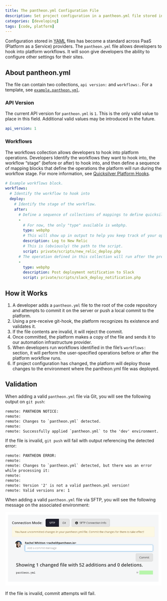```yaml
---
title: The pantheon.yml Configuration File
description: Set project configuration in a pantheon.yml file stored in the root of the Drupal or Wordpress site's code repository.  
categories: [developing]
tags: [code, platform]
---
```


Configuration stored in [YAML](https://en.wikipedia.org/wiki/YAML) files has become a standard across PaaS (Platform as a Service) providers. The `pantheon.yml` file allows developers to hook into platform workflows. It will soon give developers the ability to configure other settings for their sites.

## About pantheon.yml
The file can contain two collections, `api version:` and `workflows:`. For a template, see [`example.pantheon.yml`](https://github.com/pantheon-systems/quicksilver-examples/blob/master/example.pantheon.yml).   

### API Version
The current API version for `pantheon.yml` is `1`. This is the only valid value to place in this field. Additional valid values may be introduced in the future.
```yaml
api_version: 1
```
### Workflows
The workflows collection allows developers to hook into platform operations. Developers Identify the workflows they want to hook into, the workflow “stage” (before or after) to hook into, and then define a sequence of mapping blocks that define the operations the platform will run during the workflow stage. For more information, see [Quicksilver Platform Hooks](/docs/quicksilver/).


```yaml
# Example workflows block.
workflows:
  # Identify the workflow to hook into
  deploy:
    # Identify the stage of the workflow.
    after:
      # Define a sequence of collections of mappings to define quicksilver operations.
      -
        # For now, the only "type" available is webphp.
        type: webphp
        # This will show up in output to help you keep track of your operations.
        description: Log to New Relic
        # This is (obviously) the path to the script.
        script: private/scripts/new_relic_deploy.php
      # The operation defined in this collection will run after the previous operation
      -
        type: webphp
        description: Post deployment notification to Slack
        script: private/scripts/slack_deploy_notification.php
```
## How it Works

1. A developer adds a `pantheon.yml` file to the root of the code repository and attempts to commit it on the server or push a local commit to the platform.
2. Using a pre-receive git-hook, the platform recognizes its existence and validates it.
3. If the file contents are invalid, it will reject the commit.
4. Once committed, the platform makes a copy of the file and sends it to our automation infrastructure provider.
5. When developers run workflows identified in the file’s `workflows:` section, it will perform the user-specified operations before or after the platform workflow runs.
6. If project configuration has changed, the platform will deploy those changes to the environment where the pantheon.yml file was deployed.

## Validation
When adding a valid `pantheon.yml` file via Git, you will see the following output on `git push`:
```
remote: PANTHEON NOTICE:
remote:
remote: Changes to `pantheon.yml` detected.
remote:
remote: Successfully applied `pantheon.yml` to the 'dev' environment.
```
If the file is invalid, `git push` will fail with output referencing the detected error:
```
remote: PANTHEON ERROR:
remote:
remote: Changes to `pantheon.yml` detected, but there was an error while processing it:
remote:
remote:
remote: Version '2' is not a valid pantheon.yml version!
remote: Valid versions are: 1
```

When adding a valid `pantheon.yml` file via SFTP, you will see the following message on the associated environment:

![uncommitted changes to pantheon.yml](/source/docs/assets/images/uncommitted-pantheon-yml.png)

If the file is invalid, commit attempts will fail.
